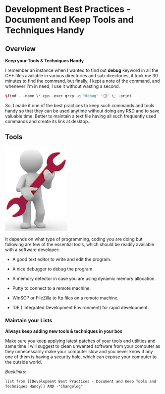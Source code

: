 # Development Best Practices - Document and Keep Tools and Techniques Handy

## Overview

**Keep your Tools & Techniques Handy**

I remember an instance when I wanted to find out **debug** keyword in all the C++ files available in various directories and sub-directories, it took me 30 minutes to find the command, but finally, I kept a note of the command, and whenever I'm in need, I use it without wasting a second.

````c++
$find . -name \*.cpp -exec grep -q "debug" '{}' \; -print
````

So, I made it one of the best practices to keep such commands and tools handy so that they can be used anytime without doing any R&D and to save valuable time. Better to maintain a text file having all such frequently used commands and create its link at desktop.

## Tools

![Pasted image 20220729154802.png](_assets/Pasted%20image%2020220729154802.png)

It depends on what type of programming, coding you are doing but following are few of the essential tools, which should be readily available with a software developer:

* A good text editor to write and edit the program.

* A nice debugger to debug the program.

* A memory detector in case you are using dynamic memory allocation.

* Putty to connect to a remote machine.

* WinSCP or FileZilla to ftp files on a remote machine.

* IDE ( Integrated Development Environment) for rapid development.

### Maintain your Lists

**Always keep adding new tools & techniques in your box**

Make sure you keep applying latest patches of your tools and utilities and same time I will suggest to clean unwanted software from your computer as they unnecessarily make your computer slow and you never know if any one of them is having a security hole, which can expose your computer to the outside world.

*Backlinks:*

````dataview
list from [[Development Best Practices - Document and Keep Tools and Techniques Handy]] AND -"Changelog"
````
